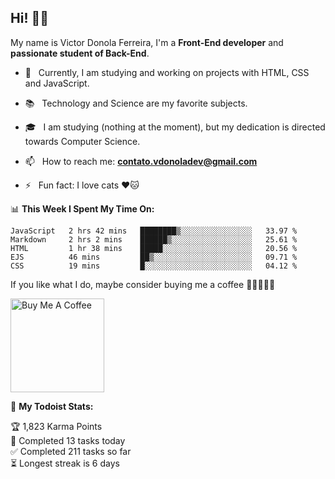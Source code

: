 <h2 align="left">Hi! 👋🏻</h2>  

<p align="left">
	My name is Victor Donola Ferreira, I'm a <strong>Front-End developer</strong> and <strong>passionate student of Back-End</strong>.
</p>

- 🔭 &nbsp; Currently, I am studying and working on projects with HTML, CSS and JavaScript.

- :books: &nbsp; Technology and Science are my favorite subjects.

- 🎓 &nbsp; I am studying (nothing at the moment), but my dedication is directed towards Computer Science.

- 📫 &nbsp; How to reach me: **contato.vdonoladev@gmail.com**

- ⚡️ &nbsp; Fun fact: I love cats ❤️🐱

📊 **This Week I Spent My Time On:**
<!--START_SECTION:waka-->
```text
JavaScript   2 hrs 42 mins   ████████▒░░░░░░░░░░░░░░░░   33.97 % 
Markdown     2 hrs 2 mins    ██████▒░░░░░░░░░░░░░░░░░░   25.61 % 
HTML         1 hr 38 mins    █████░░░░░░░░░░░░░░░░░░░░   20.56 % 
EJS          46 mins         ██▒░░░░░░░░░░░░░░░░░░░░░░   09.71 % 
CSS          19 mins         █░░░░░░░░░░░░░░░░░░░░░░░░   04.12 % 
```
<!--END_SECTION:waka-->

If you like what I do, maybe consider buying me a coffee 🥺👉🏻👈🏻

<a href="https://www.buymeacoffee.com/xuxuti" target="_blank"><img src="https://cdn.buymeacoffee.com/buttons/v2/default-red.png" alt="Buy Me A Coffee" width="150" ></a>

🚧 **My Todoist Stats:**
<!-- TODO-IST:START -->
🏆  1,823 Karma Points           
🌸  Completed 13 tasks today           
✅  Completed 211 tasks so far           
⏳  Longest streak is 6 days
<!-- TODO-IST:END -->
